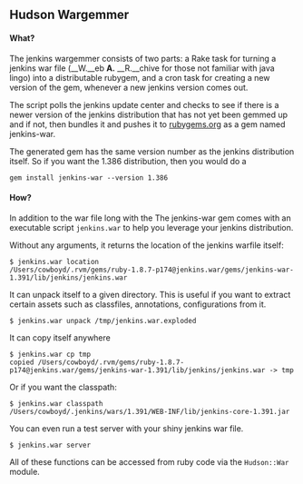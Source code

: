 ## Hudson Wargemmer

#### What?

The jenkins wargemmer consists of two parts: a Rake task for turning a jenkins war file
(__W.__eb __A.__ __R.__chive for those not familiar with java lingo) into a distributable rubygem, and a cron task for creating
a new version of the gem, whenever a new jenkins version comes out.

The script polls the jenkins update center and checks to see if there is a newer version of the jenkins distribution that
has not yet been gemmed up and if not, then bundles it and pushes it to [rubygems.org](http://rubygems.org) as a gem named
jenkins-war.

The generated gem has the same version number as the jenkins distribution itself. So if you want the 1.386 distribution, then you would do a

    gem install jenkins-war --version 1.386

#### How?

In addition to the war file  long with the The jenkins-war gem comes with an executable script `jenkins.war` to help you leverage your jenkins distribution. 

Without any arguments, it returns the location of the jenkins warfile itself:

    $ jenkins.war location
    /Users/cowboyd/.rvm/gems/ruby-1.8.7-p174@jenkins.war/gems/jenkins-war-1.391/lib/jenkins/jenkins.war

It can unpack itself to a given directory. This is useful if you want to extract certain assets such as classfiles, annotations, configurations from it.

    $ jenkins.war unpack /tmp/jenkins.war.exploded
    
It can copy itself anywhere

    $ jenkins.war cp tmp
    copied /Users/cowboyd/.rvm/gems/ruby-1.8.7-p174@jenkins.war/gems/jenkins-war-1.391/lib/jenkins/jenkins.war -> tmp

Or if you want the classpath:

    $ jenkins.war classpath
    /Users/cowboyd/.jenkins/wars/1.391/WEB-INF/lib/jenkins-core-1.391.jar

You can even run a test server with your shiny jenkins war file.

    $ jenkins.war server

All of these functions can be accessed from ruby code via the `Hudson::War` module.




